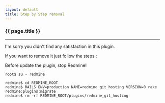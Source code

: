 ```yaml
---
layout: default
title: Step by Step removal
---
```


### {{ page.title }}
***

I'm sorry you didn't find any satisfaction in this plugin.

If you want to remove it just follow the steps :

<div class="alert alert-warning" role="alert">Before update the plugin, stop Redmine!</div>

    root$ su - redmine

    redmine$ cd REDMINE_ROOT
    redmine$ RAILS_ENV=production NAME=redmine_git_hosting VERSION=0 rake redmine:plugins:migrate
    redmine$ rm -rf REDMINE_ROOT/plugins/redmine_git_hosting

